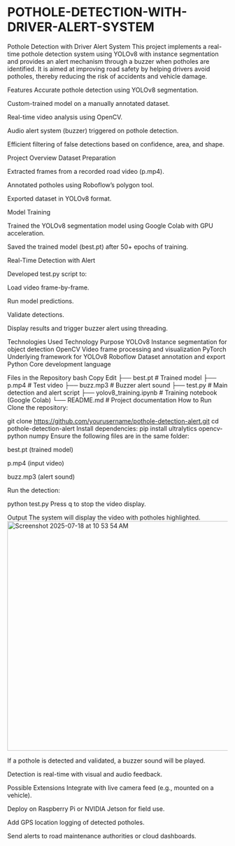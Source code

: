 # POTHOLE-DETECTION-WITH-DRIVER-ALERT-SYSTEM
Pothole Detection with Driver Alert System
This project implements a real-time pothole detection system using YOLOv8 with instance segmentation and provides an alert mechanism through a buzzer when potholes are identified. It is aimed at improving road safety by helping drivers avoid potholes, thereby reducing the risk of accidents and vehicle damage.

Features
Accurate pothole detection using YOLOv8 segmentation.

Custom-trained model on a manually annotated dataset.

Real-time video analysis using OpenCV.

Audio alert system (buzzer) triggered on pothole detection.

Efficient filtering of false detections based on confidence, area, and shape.

Project Overview
Dataset Preparation

Extracted frames from a recorded road video (p.mp4).

Annotated potholes using Roboflow’s polygon tool.

Exported dataset in YOLOv8 format.

Model Training

Trained the YOLOv8 segmentation model using Google Colab with GPU acceleration.

Saved the trained model (best.pt) after 50+ epochs of training.

Real-Time Detection with Alert

Developed test.py script to:

Load video frame-by-frame.

Run model predictions.

Validate detections.

Display results and trigger buzzer alert using threading.

Technologies Used
Technology	Purpose
YOLOv8	Instance segmentation for object detection
OpenCV	Video frame processing and visualization
PyTorch	Underlying framework for YOLOv8
Roboflow	Dataset annotation and export
Python	Core development language

Files in the Repository
bash
Copy
Edit
├── best.pt                 # Trained model
├── p.mp4                  # Test video
├── buzz.mp3               # Buzzer alert sound
├── test.py                # Main detection and alert script
├── yolov8_training.ipynb  # Training notebook (Google Colab)
└── README.md              # Project documentation
How to Run
Clone the repository:

git clone https://github.com/yourusername/pothole-detection-alert.git
cd pothole-detection-alert
Install dependencies:
pip install ultralytics opencv-python numpy
Ensure the following files are in the same folder:

best.pt (trained model)

p.mp4 (input video)

buzz.mp3 (alert sound)

Run the detection:

python test.py
Press q to stop the video display.

Output
The system will display the video with potholes highlighted.
<img width="1007" height="524" alt="Screenshot 2025-07-18 at 10 53 54 AM" src="https://github.com/user-attachments/assets/bd63ad59-d11b-4e01-868e-ac06ae1225bb" />

If a pothole is detected and validated, a buzzer sound will be played.

Detection is real-time with visual and audio feedback.

Possible Extensions
Integrate with live camera feed (e.g., mounted on a vehicle).

Deploy on Raspberry Pi or NVIDIA Jetson for field use.

Add GPS location logging of detected potholes.

Send alerts to road maintenance authorities or cloud dashboards.
